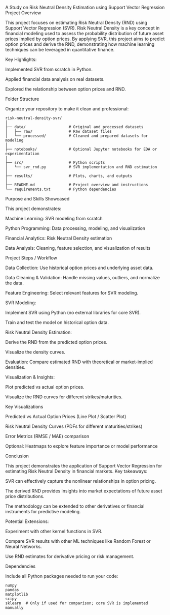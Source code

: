 A Study on Risk Neutral Density Estimation using Support Vector Regression
Project Overview

This project focuses on estimating Risk Neutral Density (RND) using Support Vector Regression (SVR). Risk Neutral Density is a key concept in financial modeling used to assess the probability distribution of future asset prices implied by option prices. By applying SVR, this project aims to predict option prices and derive the RND, demonstrating how machine learning techniques can be leveraged in quantitative finance.

Key Highlights:

Implemented SVR from scratch in Python.

Applied financial data analysis on real datasets.

Explored the relationship between option prices and RND.

Folder Structure

Organize your repository to make it clean and professional:
```plaintext
risk-neutral-density-svr/
│
├── data/                   # Original and processed datasets
│   ├── raw/                # Raw dataset files
│   └── processed/          # Cleaned and prepared datasets for modeling
│
├── notebooks/              # Optional Jupyter notebooks for EDA or experimentation
│
├── src/                    # Python scripts
│   └── svr_rnd.py          # SVR implementation and RND estimation
│
├── results/                # Plots, charts, and outputs
│
├── README.md               # Project overview and instructions
└── requirements.txt        # Python dependencies
```
Purpose and Skills Showcased

This project demonstrates:

Machine Learning: SVR modeling from scratch

Python Programming: Data processing, modeling, and visualization

Financial Analytics: Risk Neutral Density estimation

Data Analysis: Cleaning, feature selection, and visualization of results

Project Steps / Workflow

Data Collection: Use historical option prices and underlying asset data.

Data Cleaning & Validation: Handle missing values, outliers, and normalize the data.

Feature Engineering: Select relevant features for SVR modeling.

SVR Modeling:

Implement SVR using Python (no external libraries for core SVR).

Train and test the model on historical option data.

Risk Neutral Density Estimation:

Derive the RND from the predicted option prices.

Visualize the density curves.

Evaluation: Compare estimated RND with theoretical or market-implied densities.

Visualization & Insights:

Plot predicted vs actual option prices.

Visualize the RND curves for different strikes/maturities.

Key Visualizations

Predicted vs Actual Option Prices (Line Plot / Scatter Plot)

Risk Neutral Density Curves (PDFs for different maturities/strikes)

Error Metrics (RMSE / MAE) comparison

Optional: Heatmaps to explore feature importance or model performance

Conclusion

This project demonstrates the application of Support Vector Regression for estimating Risk Neutral Density in financial markets. Key takeaways:

SVR can effectively capture the nonlinear relationships in option pricing.

The derived RND provides insights into market expectations of future asset price distributions.

The methodology can be extended to other derivatives or financial instruments for predictive modeling.

Potential Extensions:

Experiment with other kernel functions in SVR.

Compare SVR results with other ML techniques like Random Forest or Neural Networks.

Use RND estimates for derivative pricing or risk management.

Dependencies

Include all Python packages needed to run your code:
``` plaintext
numpy
pandas
matplotlib
scipy
sklearn  # Only if used for comparison; core SVR is implemented manually
```




